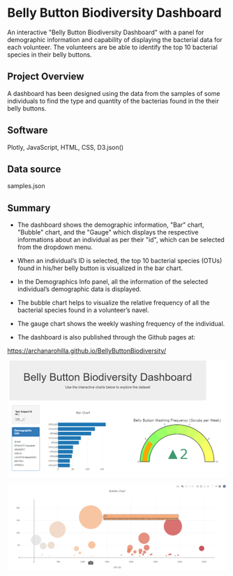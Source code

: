 # Belly Button Biodiversity Dashboard
An interactive "Belly Button Biodiversity Dashboard" with a panel for demographic information and capability of displaying the bacterial 
data for each volunteer. The volunteers are be able to identify the top 10 bacterial species in their belly buttons. 

## Project Overview
A dashboard has been designed using the data from the samples of some individuals to find the type and 
quantity of the bacterias found in the their belly buttons.

## Software
Plotly, JavaScript, HTML, CSS, D3.json()

## Data source
samples.json

## Summary
- The dashboard shows the demographic information, "Bar" chart, "Bubble" chart, and the "Gauge" which displays 
 the respective informations about an individual as per their "id", which can be selected from the dropdown menu.

- When an individual’s ID is selected, the top 10 bacterial species (OTUs) found in his/her belly button is 
 visualized in the bar chart.

- In the Demographics Info panel, all the information of the selected individual’s demographic data is displayed.

- The bubble chart helps to visualize the relative frequency of all the bacterial species found in a volunteer’s navel.

- The gauge chart shows the weekly washing frequency of the individual.

- The dashboard is also published through the Github pages at:

https://archanarohilla.github.io/BellyButtonBiodiversity/


![alt text](https://github.com/ArchanaRohilla/BellyButtonBiodiversity/blob/master/Images/Dash1.png)


![alt text](https://github.com/ArchanaRohilla/BellyButtonBiodiversity/blob/master/Images/dash3.png)